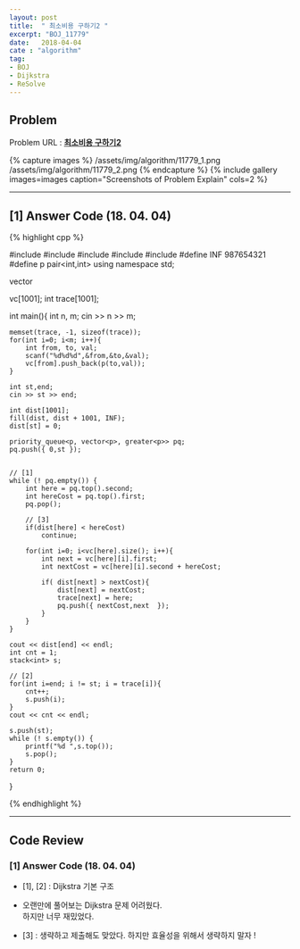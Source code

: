 ```yaml
---
layout: post
title:  " 최소비용 구하기2 "
excerpt: "BOJ_11779"
date:   2018-04-04
cate : "algorithm"
tag:
- BOJ
- Dijkstra
- ReSolve
---
```


## Problem 
Problem URL : **[최소비용 구하기2](https://www.acmicpc.net/problem/11779)**

{% capture images %}
    /assets/img/algorithm/11779_1.png
    /assets/img/algorithm/11779_2.png
{% endcapture %}
{% include gallery images=images caption="Screenshots of Problem Explain" cols=2 %}

---

## [1] Answer Code (18. 04. 04)


{% highlight cpp %}



#include <iostream>
#include <vector>
#include <cstring>
#include <queue>
#include <stack>
#define INF 987654321
#define p pair<int,int>
using namespace std;

vector<p> vc[1001];
int trace[1001];

int main(){
    int n, m;
    cin >> n >> m;
    
    memset(trace, -1, sizeof(trace));
    for(int i=0; i<m; i++){
        int from, to, val;
        scanf("%d%d%d",&from,&to,&val);
        vc[from].push_back(p(to,val));
    }
    
    int st,end;
    cin >> st >> end;
    
    int dist[1001];
    fill(dist, dist + 1001, INF);
    dist[st] = 0;
    
    priority_queue<p, vector<p>, greater<p>> pq;
    pq.push({ 0,st });
    

    // [1]
    while (! pq.empty()) {   
        int here = pq.top().second;
        int hereCost = pq.top().first;
        pq.pop();
        
        // [3]
        if(dist[here] < hereCost)
            continue;
        
        for(int i=0; i<vc[here].size(); i++){
            int next = vc[here][i].first;
            int nextCost = vc[here][i].second + hereCost;
            
            if( dist[next] > nextCost){
                dist[next] = nextCost;
                trace[next] = here;
                pq.push({ nextCost,next  });
            }
        }
    }
    
    cout << dist[end] << endl;
    int cnt = 1;
    stack<int> s;

    // [2]
    for(int i=end; i != st; i = trace[i]){   
        cnt++;
        s.push(i);
    }
    cout << cnt << endl;
    
    s.push(st);
    while (! s.empty()) {
        printf("%d ",s.top());
        s.pop();
    }
    return 0;
}





{% endhighlight %}


---

## Code Review

### [1] Answer Code (18. 04. 04)

* [1], [2] : Dijkstra 기본 구조

* 오랜만에 풀어보는 Dijkstra 문제 어려웠다. <br> 하지만 너무 재밌었다.

* [3] : 생략하고 제출해도 맞았다. 하지만 효율성을 위해서 생략하지 말자 !
